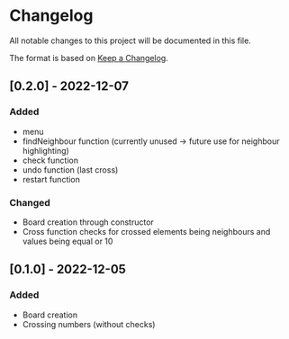 # Changelog

All notable changes to this project will be documented in this file.

The format is based on [Keep a Changelog](https://keepachangelog.com/en/1.0.0/).

## [0.2.0] - 2022-12-07

### Added

- menu
- findNeighbour function (currently unused -> future use for neighbour highlighting)
- check function
- undo function (last cross)
- restart function

### Changed

- Board creation through constructor
- Cross function checks for crossed elements being neighbours and values being equal or 10

## [0.1.0] - 2022-12-05

### Added

- Board creation
- Crossing numbers (without checks)
